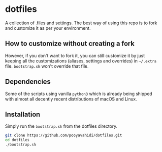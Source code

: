 # dotfiles
A collection of .files and settings. The best way of using this repo is to fork and customize it as per your environment.

## How to customize without creating a fork
However, if you don't want to fork it, you can still customize it by just keeping all the customizations (aliases, settings and overrides) in `~/.extra` file. `bootstrap.sh` won't override that file.

## Dependencies
Some of the scripts using vanilla `python3` which is already being shipped with almost all decently recent distributions of macOS and Linux.

## Installation
Simply run the `bootstrap.sh` from the dotfiles directory.
```sh
git clone https://github.com/pooyavahidi/dotfiles.git
cd dotfiles
./bootstrap.sh
```
